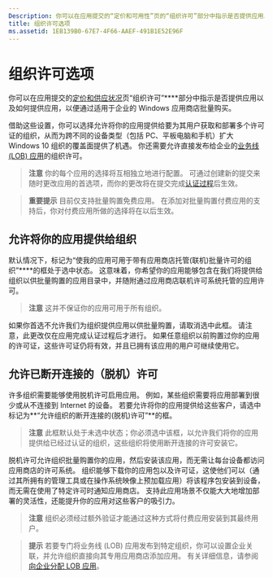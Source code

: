 ```yaml
---
Description: 你可以在应用提交的“定价和可用性”页的“组织许可”部分中指示是否提供应用以及如何提供应用，以便通过适用于企业的 Windows 应用商店批量购买。
title: 组织许可选项
ms.assetid: 1EB139B0-67E7-4F66-AAEF-491B1E52E96F
---
```


# 组织许可选项


你可以在应用提交的[定价和供应状况](set-app-pricing-and-availability.md#organizational-licensing)页“组织许可”****部分中指示是否提供应用以及如何提供应用，以便通过适用于企业的 Windows 应用商店批量购买。

借助这些设置，你可以选择允许将你的应用提供给要为其用户获取和部署多个许可证的组织，从而为跨不同的设备类型（包括 PC、平板电脑和手机）扩大 Windows 10 组织的覆盖面提供了机遇。 你还需要允许直接发布给企业的[业务线 (LOB) 应用](distribute-lob-apps-to-enterprises.md)的组织许可。

> **注意** 你的每个应用的选择将互相独立地进行配置。 可通过创建新的提交来随时更改应用的首选项，而你的更改将在提交完成[认证过程](the-app-certification-process.md)后生效。
 
> **重要提示** 目前仅支持批量购置免费应用。 在添加对批量购置付费应用的支持后，你对付费应用所做的选择将在以后生效。 

## 允许将你的应用提供给组织


默认情况下，标记为“使我的应用可用于带有应用商店托管(联机)批量许可的组织”****的框处于选中状态。 这意味着，你希望你的应用能够包含在我们将提供给组织以供批量购置的应用目录中，并随附通过应用商店联机许可系统托管的应用许可。

> **注意** 这并不保证你的应用可用于所有组织。

如果你首选不允许我们为组织提供应用以供批量购置，请取消选中此框。 请注意，此更改仅在应用完成认证过程后才进行。 如果任意组织以前购置过你的应用的许可证，这些许可证仍将有效，并且已拥有该应用的用户可继续使用它。

## 允许已断开连接的（脱机）许可


许多组织需要能够使用脱机许可启用应用。 例如，某些组织需要将应用部署到很少或从不连接到 Internet 的设备。 若要允许将你的应用提供给这些客户，请选中标记为**“允许组织的断开连接的(脱机)许可”**的框。

> **注意** 此框默认处于未选中状态；你必须选中该框，以允许我们将你的应用提供给已经过认证的组织，这些组织将使用断开连接的许可安装它。

脱机许可允许组织批量购置你的应用，然后安装该应用，而无需让每台设备都访问应用商店的许可系统。
组织能够下载你的应用包以及许可证，这使他们可以（通过其所拥有的管理工具或在操作系统映像上预加载应用）将该程序包安装到设备，而无需在使用了特定许可时通知应用商店。 支持此应用场景不仅能大大地增加部署的灵活性，还能提升你的应用对这些客户的吸引力。

>**注意** 组织必须经过额外验证才能通过这种方式将付费应用安装到其最终用户。
 
> **提示** 若要专门将业务线 (LOB) 应用发布到特定组织，你可以设置企业关联，并允许组织直接向其专用应用商店添加应用。 有关详细信息，请参阅[向企业分配 LOB 应用](distribute-lob-apps-to-enterprises.md)。


<!--HONumber=Mar16_HO1-->


